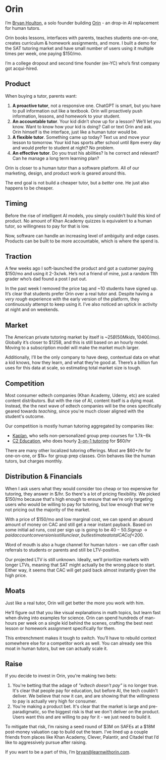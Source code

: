 # Orin

I’m [Bryan Houlton](https://www.linkedin.com/in/bryan-houlton/), a solo founder building [Orin](https://www.learnwithorin.com/) - an drop-in AI replacement for human tutors.

Orin books lessons, interfaces with parents, teaches students one-on-one, creates curriculum & homework assignments, and more. I built a demo for the SAT tutoring market and have small number of users using it multiple times per week, one paying $150/mo.

I’m a college dropout and second time founder (ex-YC) who’s first company got acqui-hired.

## Product

When buying a tutor, parents want:

1. **A proactive tutor**, not a responsive one. ChatGPT is smart, but you have to pull information out like a textbook. Orin will proactively push information, lessons, and homework to your student.
2. **An accountable tutor**. Your kid didn’t show up for a lesson? We’ll let you know. Want to know how your kid is doing? Call or text Orin and ask. Orin himself is the interface, just like a human tutor would be.
3. **A flexible tutor**. Something came up today? Text us and move your lesson to tomorrow. Your kid has sports after school until 8pm every day and would prefer to student at night? No problem.
4. **An effective tutor**. Do you trust his abilities? Is he correct and relevant? Can he manage a long term learning plan?

Orin is closer to a human tutor than a software platform. All of our marketing, design, and product work is geared around this.

The end goal is not build a cheaper tutor, but a _better_ one. He just also happens to be cheaper.

## Timing

Before the rise of intelligent AI models, you simply couldn’t build this kind of product. No amount of Khan Academy quizzes is equivalent to a human tutor, so willingness to pay for that is low.

Now, software can handle an increasing level of ambiguity and edge cases. Products can be built to be more accountable, which is where the spend is.

## Traction

A few weeks ago I soft-launched the product and got a customer paying $150/mo and using it 2-3x/wk. He’s not a friend of mine, just a random 11th grader who’s dad found a post I put out.

In the past week I removed the price tag and ~10 students have signed up. It’s clear that students prefer Orin over a real tutor and. Despite having a _very rough_ experience with the early version of the platform, they continuously attempt to keep using it. I’ve also noticed an uptick in activity at night and on weekends.

## Market

The American private tutoring market by itself is ~$25B (50M kids, 10% receive tutoring, ~$400/mo). Globally it’s closer to $125B, and this is still based on an hourly model. Moving to a subscription model will make the market much larger.

Additionally, I’ll be the only company to have deep, contextual data on what a kid knows, how they learn, and what they’re good at. There’s a billion fun uses for this data at scale, so estimating total market size is tough.

## Competition

Most consumer edtech companies (Khan Academy, Udemy, etc) are scaled content distributors. But with the rise of AI, content itself is a dying moat. Instead, the the next wave of edtech companies will be the ones specifically geared towards _teaching_, since you're much closer aligned with the student's outcome.

Our competition is mostly human tutoring aggregated by companies like:

- [Kaplan](https://www.kaptest.com/sat/courses/sat-tutoring), who sells non-personalized group prep courses for $1.7k-$6k
- [C2 Education](https://www.c2educate.com/locations/west-portal-san-francisco-ca/), who does hourly [3-on-1 tutoring](https://www.reddit.com/r/Sat/comments/195dq0g/c2_education/) for $60/hr

There are many other localized tutoring offerings. Most are $60+/hr for one-on-one, or $1k+ for group prep classes. Orin behaves like the human tutors, but charges monthly.

## Distribution & Financials

When I ask users what they would consider too cheap or too expensive for tutoring, they answer in $/hr. So there's a lot of pricing flexibility. We picked $150/mo because that's high enough to ensure that we're only targeting users who would be willing to pay for tutoring, but low enough that we're not pricing out the majority of the market.

With a price of $150/mo and low marginal cost, we can spend an absurd amount of money on CAC and still get a near instant payback. Based on some initial ad runs, cost per sign up is going to be $40-50. Sign up → paid account conversion is still unclear, but I estimate a total CAC of <$200.

Word of mouth is also a huge channel for human tutors - we can offer cash referrals to students or parents and still be LTV-positive.

Our projected LTV is still unknown. Ideally, we’ll prioritize markets with longer LTVs, meaning that SAT might actually be the wrong place to start. Either way, it seems that CAC will get paid back almost instantly given the high price.

## Moats

Just like a real tutor, Orin will get better the more you work with him.

He’ll figure out that you like visual explanations in math topics, but learn fast when diving into examples for science. Orin can spend hundreds of man-hours per week on a single kid behind the scenes, crafting the best next lesson or homework assignment specifically for them.

This entrenchment makes it tough to switch. You’ll have to rebuild context somewhere else for a competitor work as well. You can already see this moat in human tutors, but we can actually scale it.

## Raise

If you decide to invest in Orin, you're making two bets:

1. You're betting that the adage of _"edtech doesn't pay"_ is no longer true. It's clear that people pay for education, but before AI, the tech couldn't deliver. We believe that now it can, and are showing that the willingness to pay is actually very high for consumer.
2. You're making a product bet. It's clear that the market is large and pre-paradigmatic, so the biggest risk is that we don't deliver on the product. Users want this and are willing to pay for it - we just need to build it.

To mitigate that risk, I’m raising a seed round of $3M on SAFEs at a $18M post-money valuation cap to build out the team. I’ve lined up a couple friends from places like Khan Academy, Clever, Palantir, and Citadel that I’d like to aggressively pursue after raising.

If you want to be a part of this, I’m [bryan@learnwithorin.com](mailto:bryan@learnwithorin.com).
